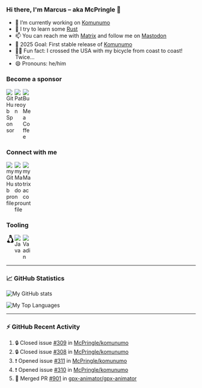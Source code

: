 ### Hi there, I'm Marcus – aka McPringle 👋

- 🔭 I’m currently working on [Komunumo](https://github.com/McPringle/komunumo)
- 🌱 I try to learn some [Rust](https://www.rust-lang.org/)
- 📫 You can reach me with [Matrix](https://matrix.to/#/@mcpringle:matrix.org) and follow me on [Mastodon](https://fosstodon.org/@McPringle)
- 🥅 2025 Goal: First stable release of [Komunumo](https://komunumo.org/)
- 🚴‍♂️ Fun fact: I crossed the USA with my bicycle from coast to coast! Twice...
- 😄 Pronouns: he/him


### Become a sponsor

[<img align="left" alt="GitHub Sponsor" title="GitHub Sponsor" width="22px" src="https://cdn.jsdelivr.net/npm/simple-icons@v3/icons/github.svg" />](https://github.com/sponsors/McPringle)
[<img align="left" alt="Patreon" title="Patreon" width="22px" src="https://cdn.jsdelivr.net/npm/simple-icons@v3/icons/patreon.svg" />](https://www.patreon.com/mcpringle)
[<img align="left" alt="Buy Me a Coffee" title="Buy Me a Coffee" width="22px" src="https://cdn.jsdelivr.net/npm/simple-icons@v3/icons/buymeacoffee.svg" />](https://www.buymeacoffee.com/McPringle)
<br clear="all"/>

### Connect with me

[<img align="left" alt="my GitHub profile" title="my GitHub profile" width="22px" src="https://cdn.jsdelivr.net/npm/simple-icons@v3/icons/github.svg" />][github]
[<img align="left" alt="my Mastodon profile" title="my Mastodon profile" width="22px" src="https://cdn.jsdelivr.net/npm/simple-icons@v3/icons/mastodon.svg" />][mastodon]
[<img align="left" alt="my Matrix account" title="my Matrix account" width="22px" src="https://cdn.jsdelivr.net/npm/simple-icons@v3/icons/matrix.svg" />][matrix]
<br clear="all"/>

### Tooling

[<img align="left" alt="Linux" title="Linux" width="22px" src="https://github.com/devicons/devicon/raw/master/icons/linux/linux-plain.svg" />][linux]
[<img align="left" alt="Java" title="Java" width="22px" src="https://www.svgrepo.com/show/106553/java.svg" />][java]
[<img align="left" alt="Vaadin" title="Vaadin" width="22px" src="https://seekicon.com/free-icon-download/vaadin_1.svg" />][vaadin]
<br clear="all"/>

---

### 📈 GitHub Statistics

![My GitHub stats](https://github-readme-stats.vercel.app/api?username=McPringle&count_private=true&show_icons=true)

![My Top Languages](https://github-readme-stats.vercel.app/api/top-langs/?username=McPringle&langs_count=5)

---

### ⚡ GitHub Recent Activity

<!--START_SECTION:activity-->
1. 🔒 Closed issue [#309](https://github.com/McPringle/komunumo/issues/309) in [McPringle/komunumo](https://github.com/McPringle/komunumo)
2. 🔒 Closed issue [#308](https://github.com/McPringle/komunumo/issues/308) in [McPringle/komunumo](https://github.com/McPringle/komunumo)
3. ❗ Opened issue [#311](https://github.com/McPringle/komunumo/issues/311) in [McPringle/komunumo](https://github.com/McPringle/komunumo)
4. ❗ Opened issue [#310](https://github.com/McPringle/komunumo/issues/310) in [McPringle/komunumo](https://github.com/McPringle/komunumo)
5. 🎉 Merged PR [#901](https://github.com/gpx-animator/gpx-animator/pull/901) in [gpx-animator/gpx-animator](https://github.com/gpx-animator/gpx-animator)
<!--END_SECTION:activity-->

[github]: https://github.com/McPringle/
[mastodon]: https://fosstodon.org/@McPringle
[matrix]: https://matrix.to/#/@mcpringle:matrix.org
[linux]: https://en.wikipedia.org/wiki/Linux
[java]: https://en.wikipedia.org/wiki/Java_(programming_language)
[vaadin]: https://en.wikipedia.org/wiki/Vaadin
